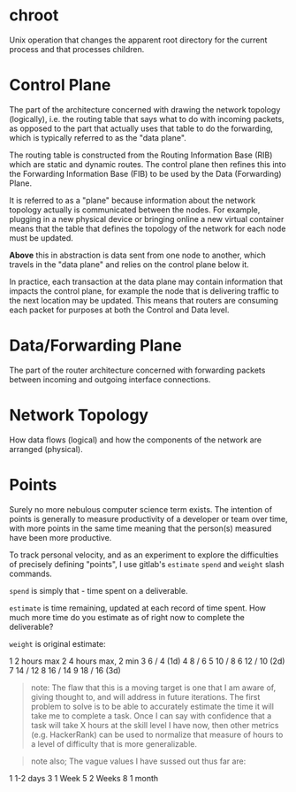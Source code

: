 # chroot

Unix operation that changes the apparent root directory for the current process and that processes children.

# Control Plane

The part of the architecture concerned with drawing the network topology (logically), i.e. the routing table that says what to do with incoming packets, as opposed to the part that actually uses that table to do the forwarding, which is typically referred to as the "data plane".

The routing table is constructed from the Routing Information Base (RIB) which are static and dynamic routes. The control plane then refines this into the Forwarding Information Base (FIB) to be used by the Data (Forwarding) Plane.

It is referred to as a "plane" because information about the network topology actually is communicated between the nodes. For example, plugging in a new physical device or bringing online a new virtual container means that the table that defines the topology of the network for each node must be updated.

**Above** this in abstraction is data sent from one node to another, which travels in the "data plane" and relies on the control plane below it.

In practice, each transaction at the data plane may contain information that impacts the control plane, for example the node that is delivering traffic to the next location may be updated. This means that routers are consuming each packet for purposes at both the Control and Data level.

# Data/Forwarding Plane

The part of the router architecture concerned with forwarding packets between incoming and outgoing interface connections.  

# Network Topology

How data flows (logical) and how the components of the network are arranged (physical).

# Points

Surely no more nebulous computer science term exists. The intention of points is generally to measure productivity of a developer or team over time, with more points in the same time meaning that the person(s) measured have been more productive.

To track personal velocity, and as an experiment to explore the difficulties of precisely defining "points", I use gitlab's `estimate` `spend` and `weight` slash commands.

`spend` is simply that - time spent on a deliverable.

`estimate` is time remaining, updated at each record of time spent. How much more time do you estimate as of right now to complete the deliverable?

`weight` is original estimate:

1    2 hours max
2    4 hours max, 2 min
3    6 / 4 (1d)
4    8 / 6
5    10 / 8
6    12 / 10 (2d)
7    14 / 12
8    16 / 14
9    18 / 16 (3d)

> note: The flaw that this is a moving target is one that I am aware of, giving thought to, and will address in future iterations. The first problem to solve is to be able to accurately estimate the time it will take me to complete a task. Once I can say with confidence that a task will take X hours at the skill level I have now, then other metrics (e.g. HackerRank) can be used to normalize that measure of hours to a level of difficulty that is more generalizable.

> note also; The vague values I have sussed out thus far are:
>
1    1-2 days
3    1 Week
5    2 Weeks
8    1 month
